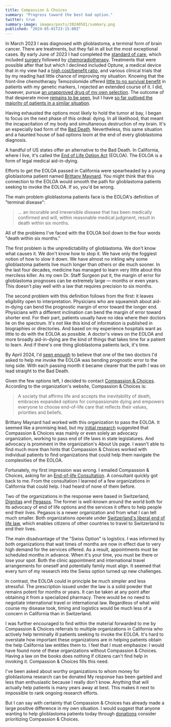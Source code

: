 ```yaml
---
title: Compassion & Choices
summary: "Progress toward the best bad option."
twitter: true
summary-image: images/posts/20240501/summary.png
published: "2024-05-01T23:15:00Z"
---
```


In March 2023 I was diagnosed with glioblastoma, a terminal form of brain cancer. There are treatments, but they fail in all but the most exceptional cases. By early June of 2023 I had completed the [standard of care](/articles/2023/07/10/glioblastomas-dismal-standard-of-care-the-stupp-protocol/), which included [surgery](/articles/2023/06/02/reflections-on-my-brain-surgery/) followed by [chemoradiotherapy](/articles/2023/08/11/chemoradiotherapy/). Treatments that were possible after that but which I declined included Optune, a medical device that in my view had a [high cost/benefit ratio](/articles/2024/01/24/opting-out-of-optune/), and various clinical trials that by my reading had little chance of improving my situation. Knowing that the front-line chemotherapy Temozolomide offered [little to no survival benefit](/articles/2023/08/31/just-saying-no-to-adjuvant-temozolomide/) in patients with my genetic markers, I rejected an extended course of it. I did, however, pursue [an unapproved drug of my own selection](/articles/2024/01/08/dca-and-me/). The outcome of that desperate move [remains to be seen](/articles/2024/04/22/round-two/), but I have [so far outlived the majority of patients in a similar situation](/articles/2024/03/29/median/).

Having exhausted the options most likely to hold the tumor at bay, I began to focus on the next phase of this ordeal: dying. In all likelihood, that meant the incapacitation of my body and simultaneous destruction of my brain. It's an especially bad form of the [Bad Death](/articles/2024/03/08/my-struggle-for-a-good-death/). Nevertheless, this same situation and a haunted house of bad options loom at the end of every glioblastoma diagnosis.

A handful of US states offer an alternative to the Bad Death. In California, where I live, it's called the [End of Life Option Act](/articles/2023/09/06/the-california-end-of-life-option-act/) (EOLOA). The EOLOA is a form of legal medical aid-in-dying.

Efforts to get the EOLOA passed in California were spearheaded by a young glioblastoma patient named [Brittany Maynard](https://en.wikipedia.org/wiki/Brittany_Maynard). You might think that this connection to the EOLOA would smooth the path for glioblastoma patients seeking to invoke the EOLOA. If so, you'd be wrong.

The main problem glioblastoma patients face is the EOLOA's definition of "terminal disease":

> ... an incurable and irreversible disease that has been medically confirmed and will, within reasonable medical judgment, result in death within six months.

All of the problems I've faced with the EOLOA boil down to the four words "death within six months."

The first problem is the unpredictability of glioblastoma. We don't know what causes it. We don't know how to stop it. We have only the foggiest notion of how to slow it down. We have almost no inkling why some glioblastoma patients live much longer than others or die much sooner. In the last four decades, medicine has managed to learn very little about this merciless killer. As my own Dr. Staff Surgeon put it, the margin of error for glioblastoma prognoses can be extremely large &mdash; months or even years. This doesn't play well with a law that requires precision to six months.

The second problem with this definition follows from the first: it leaves eligibility open to interpretation. Physicians who are squeamish about aid-in-dying can bend the prognostic margin of error toward the longer end. Physicians with a different inclination can bend the margin of error toward shorter end. For their part, patients usually have no idea where their doctors lie on the spectrum. It's not like this kind of information is published in biographies or directories. And based on my experience hospitals want as little to do with the EOLOA as possible. A doctor's views on the EOLOA and more broadly aid-in-dying are the kind of things that takes time for a patient to learn. And if there's one thing glioblastoma patients lack, it's time.

By April 2024, I'd [seen enough](/articles/2023/10/04/beware-oncologists-bearing-hope/) to believe that one of the two doctors I'd asked to help me invoke the EOLOA was bending prognostic error to the long side. With each passing month it became clearer that the path I was on lead straight to the Bad Death.

Given the few options left, I decided to contact [Compassion & Choices](https://www.compassionandchoices.org).  According to the organization's website, Compassion & Choices is:

> A society that affirms life and accepts the inevitability of death, embraces expanded options for compassionate dying and empowers everyone to choose end-of-life care that reflects their values, priorities and beliefs.

Brittany Maynard had worked with this organization to pass the EOLOA. It seemed like a promising lead, but my [initial research](/articles/2024/03/08/my-struggle-for-a-good-death/) suggested that Compassion & Choices was mainly or even solely an advocacy organization, working to pass end of life laws in state legislatures. And advocacy is prominent in the organization's About Us page. I wasn't able to find much more than hints that Compassion & Choices worked with individual patients to find organizations that could help them navigate the complexities of the EOLOA.

Fortunately, my first impression was wrong. I emailed Compassion & Choices, asking for an [End-of-life Consultation](https://www.compassionandchoices.org/eolc/contact). A consultant quickly got back to me. From the consultation I learned of a few organizations in California that could help. I had heard of none of them before.

Two of the organizations in the response were based in Switzerland, [Dignitas](http://www.dignitas.ch) and [Pegasos](https://pegasos-association.com). The former is well-known around the world both for its advocacy of end of life options and the services it offers to help people end their lives. Pegasos is a newer organization and from what I can tell much smaller. Both organizations operate under [Switzerland's liberal end of life law](https://en.wikipedia.org/wiki/Euthanasia_in_Switzerland), which enables citizens of other countries to travel to Switzerland to end their lives.

The main disadvantage of the "Swiss Option" is logistics. I was informed by both organizations that wait times of months are now in effect due to very high demand for the services offered. As a result, appointments must be scheduled months in advance. When it's your time, you must be there or lose your spot. Both the clinic appointment and international travel arrangements for oneself and potentially family must align. It seemed that every turn of my research into the Swiss option turned up new challenges.

In contrast, the EOLOA could in principle be much simpler and less stressful. The prescription issued under the law is a solid powder that remains potent for months or years. It can be taken at any point after obtaining it from a specialized pharmacy. There would be no need to negotiate international travel or international law. Regardless of what wild course my disease took, timing and logistics would be much less of a concern in California than in Switzerland.

I was further encouraged to find within the material forwarded to me by Compassion & Choices referrals to multiple organizations in California who actively help terminally ill patients seeking to invoke the EOLOA. It's hard to overstate how important these organizations are in helping patients obtain the help California law entitles them to. I feel that I must emphasize: I would have found none of these organizations without Compassion & Choices. Having a law on the books does nothing if citizens can't find help in invoking it. Compassion & Choices fills this need.

I've been asked about worthy organizations to whom money for glioblastoma research can be donated My response has been garbled and less than enthusiastic because I really don't know. Anything that will actually help patients is many years away at best. This makes it next to impossible to rank ongoing research efforts.

But I can say with certainty that Compassion & Choices has already made a large positive  difference in my own situation. I would suggest that anyone wanting to help glioblastoma patients today through [donations](https://www.compassionandchoices.org/ways-to-give) consider prioritizing Compassion & Choices.
